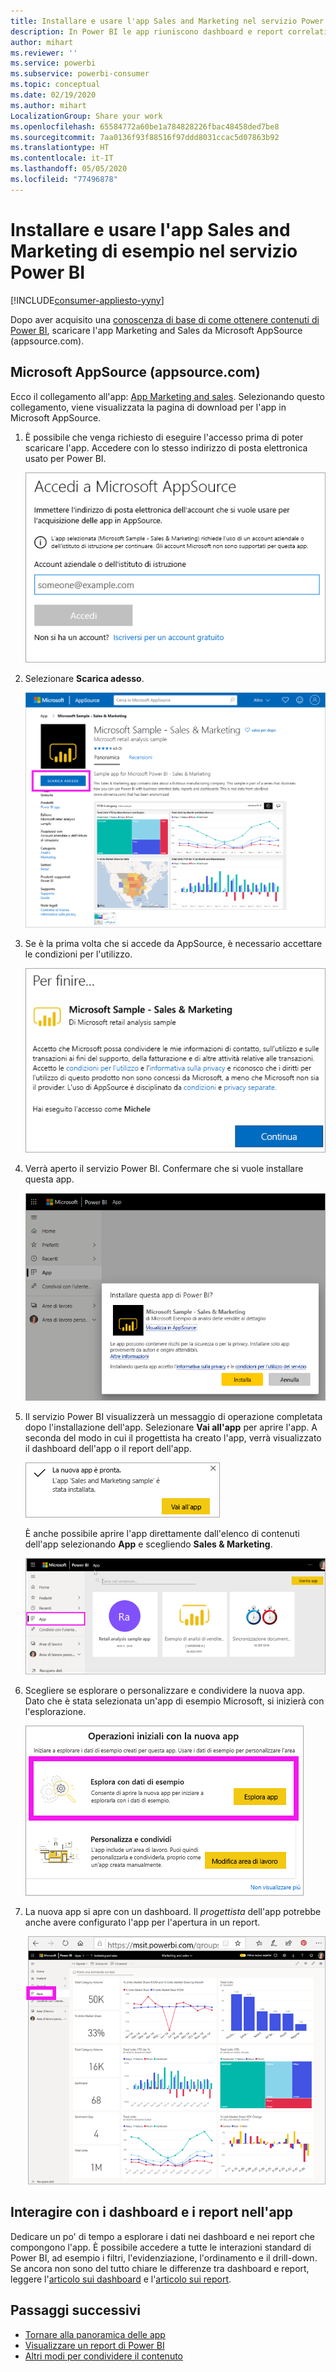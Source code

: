 ```yaml
---
title: Installare e usare l'app Sales and Marketing nel servizio Power BI
description: In Power BI le app riuniscono dashboard e report correlati, tutti in un'unica posizione. Installare l'app Sales and Marketing da AppSource.
author: mihart
ms.reviewer: ''
ms.service: powerbi
ms.subservice: powerbi-consumer
ms.topic: conceptual
ms.date: 02/19/2020
ms.author: mihart
LocalizationGroup: Share your work
ms.openlocfilehash: 65584772a60be1a784828226fbac48458ded7be8
ms.sourcegitcommit: 7aa0136f93f88516f97ddd8031ccac5d07863b92
ms.translationtype: HT
ms.contentlocale: it-IT
ms.lasthandoff: 05/05/2020
ms.locfileid: "77496878"
---
```

# <a name="install-and-use-the-sample-sales-and-marketing-app-in-the-power-bi-service"></a>Installare e usare l'app Sales and Marketing di esempio nel servizio Power BI

[!INCLUDE[consumer-appliesto-yyny](../includes/consumer-appliesto-yyny.md)]

Dopo aver acquisito una [conoscenza di base di come ottenere contenuti di Power BI](end-user-app-view.md), scaricare l'app Marketing and Sales da Microsoft AppSource (appsource.com). 


## <a name="microsoft-appsource-appsourcecom"></a>Microsoft AppSource (appsource.com)
Ecco il collegamento all'app: [App Marketing and sales](https://appsource.microsoft.com/product/power-bi/microsoft-retail-analysis-sample.salesandmarketingsample?tab=Overview). Selezionando questo collegamento, viene visualizzata la pagina di download per l'app in Microsoft AppSource. 

1. È possibile che venga richiesto di eseguire l'accesso prima di poter scaricare l'app. Accedere con lo stesso indirizzo di posta elettronica usato per Power BI. 

    ![Schermata di accesso di AppSource  ](./media/end-user-app-marketing/power-bi-sign-in.png)

2. Selezionare **Scarica adesso**. 

    ![Sito Web AppSource con app Power BI selezionate  ](./media/end-user-app-marketing/power-bi-get-now.png)


3. Se è la prima volta che si accede da AppSource, è necessario accettare le condizioni per l'utilizzo. 

    ![Schermata delle condizioni per l'utilizzo di AppSource  ](./media/end-user-app-marketing/power-bi-term.png)


4. Verrà aperto il servizio Power BI. Confermare che si vuole installare questa app.

    ![Installare l'app?  ](./media/end-user-apps/power-bi-app-install.png)

5. Il servizio Power BI visualizzerà un messaggio di operazione completata dopo l'installazione dell'app. Selezionare **Vai all'app** per aprire l'app. A seconda del modo in cui il progettista ha creato l'app, verrà visualizzato il dashboard dell'app o il report dell'app.

    ![Installazione dell'app riuscita ](./media/end-user-apps/power-bi-app-ready.png)

    È anche possibile aprire l'app direttamente dall'elenco di contenuti dell'app selezionando **App** e scegliendo **Sales & Marketing**.

    ![App in Power BI](./media/end-user-apps/power-bi-apps.png)


6. Scegliere se esplorare o personalizzare e condividere la nuova app. Dato che è stata selezionata un'app di esempio Microsoft, si inizierà con l'esplorazione. 

    ![Esplora con dati di esempio](./media/end-user-apps/power-bi-explore.png)

7.  La nuova app si apre con un dashboard. Il *progettista* dell'app potrebbe anche avere configurato l'app per l'apertura in un report.  

    ![Esplora con dati di esempio](./media/end-user-apps/power-bi-new-app.png)




## <a name="interact-with-the-dashboards-and-reports-in-the-app"></a>Interagire con i dashboard e i report nell'app
Dedicare un po' di tempo a esplorare i dati nei dashboard e nei report che compongono l'app. È possibile accedere a tutte le interazioni standard di Power BI, ad esempio i filtri, l'evidenziazione, l'ordinamento e il drill-down.  Se ancora non sono del tutto chiare le differenze tra dashboard e report,  leggere l'[articolo sui dashboard](end-user-dashboards.md) e l'[articolo sui report](end-user-reports.md).  




## <a name="next-steps"></a>Passaggi successivi
* [Tornare alla panoramica delle app](end-user-apps.md)
* [Visualizzare un report di Power BI](end-user-report-open.md)
* [Altri modi per condividere il contenuto](end-user-shared-with-me.md)
